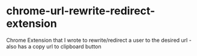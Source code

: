 # chrome-url-rewrite-redirect-extension
Chrome Extension that I wrote to rewrite/redirect a user to the desired url - also has a copy url to clipboard button
